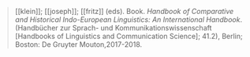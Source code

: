 > [[klein]]; [[joseph]]; [[fritz]] (eds). Book. *Handbook of Comparative and Historical Indo-European Linguistics: An International Handbook*. (Handbücher zur Sprach- und Kommunikationswissenschaft [Handbooks of Linguistics and Communication Science]; 41.2), Berlin; Boston: De Gruyter Mouton,2017-2018.